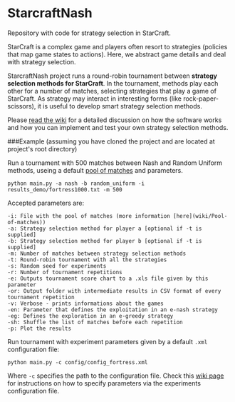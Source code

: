 # StarcraftNash

Repository with code for strategy selection in StarCraft. 

StarCraft is a complex game and players often resort to strategies (policies that map game states to actions). Here, we abstract game details and deal with strategy selection. 

StarcraftNash project runs a round-robin tournament between **strategy selection methods for StarCraft**. In the tournament, methods play each other for a number of matches, selecting strategies that play a game of StarCraft. As strategy may interact in interesting forms (like rock-paper-scissors), it is useful to develop smart strategy selection methods.

Please [read the wiki](https://github.com/h3ct0r/StarcraftNash/wiki/) for a detailed discussion on how the software works and how you can implement and test your own strategy selection methods.

###Example
(assuming you have cloned the project and are located at project's root directory)

Run a tournament with 500 matches between Nash and Random Uniform methods, useing a default [pool of matches](https://github.com/h3ct0r/StarcraftNash/wiki/Pool-of-matches) and parameters.

    python main.py -a nash -b random_uniform -i results_demo/fortress1000.txt -m 500

Accepted parameters are:

    -i: File with the pool of matches (more information [here](wiki/Pool-of-matches))
    -a: Strategy selection method for player a [optional if -t is supplied]
    -b: Strategy selection method for player b [optional if -t is supplied]
    -m: Number of matches between strategy selection methods
    -t: Round-robin tournament with all the strategies
    -s: Random seed for experiments
    -r: Number of tournament repetitions
    -e: Outputs tournament score chart to a .xls file given by this parameter
    -or: Output folder with intermediate results in CSV format of every tournament repetition 
    -v: Verbose - prints informations about the games
    -en: Parameter that defines the exploitation in an e-nash strategy
    -eg: Defines the exploration in an e-greedy strategy
    -sh: Shuffle the list of matches before each repetition
    -p: Plot the results
    
Run tournament with experiment parameters given by a default `.xml` configuration file:

    python main.py -c config/config_fortress.xml
    
Where `-c` specifies the path to the configuration file. Check this [wiki page](https://github.com/h3ct0r/StarcraftNash/wiki/Configuration-files) for instructions on how to specify parameters via the experiments configuration file.
